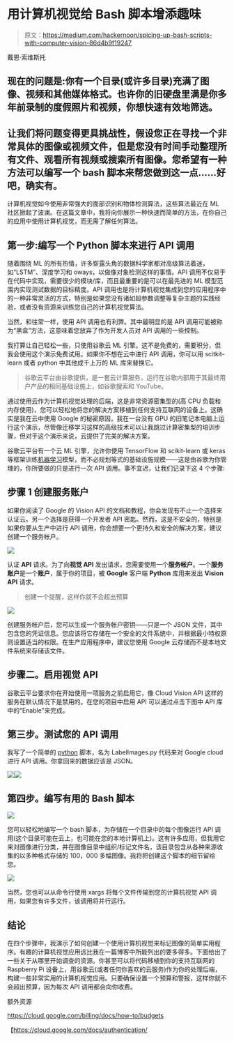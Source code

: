 # 用计算机视觉给 Bash 脚本增添趣味

> 原文：<https://medium.com/hackernoon/spicing-up-bash-scripts-with-computer-vision-86d4b9f19247>

戴恩·索维斯托

## 现在的问题是:你有一个目录(或许多目录)充满了图像、视频和其他媒体格式。也许你的旧硬盘里满是你多年前录制的度假照片和视频，你想快速有效地筛选。

## 让我们将问题变得更具挑战性，假设您正在寻找一个非常具体的图像或视频文件，但是您没有时间手动整理所有文件、观看所有视频或搜索所有图像。您希望有一种方法可以编写一个 bash 脚本来帮您做到这一点……好吧，确实有。

计算机视觉如今使用非常强大的面部识别和物体检测算法，这些算法最近在 ML 社区掀起了波澜。在这篇文章中，我将向你展示一种快速而简单的方法，在你自己的应用中使用计算机视觉，而无需了解任何算法。

## **第一步:编写一个 Python 脚本来进行 API 调用**

随着围绕 ML 的所有热情，许多崭露头角的数据科学家都对高级算法着迷，如“LSTM”、深度学习和 oways，以做像对象检测这样的事情。API 调用不仅易于在代码中实现，需要很少的模块/库，而且最重要的是可以在最先进的 ML 模型范围内实现测试数据的目标精度。API 调用也是将计算机视觉集成到您的应用程序中的一种非常灵活的方式，特别是如果您没有诸如超参数调整等复杂主题的实践经验，或者没有资源来训练您自己的计算机视觉算法。

当然，和往常一样，使用 API 调用也有利弊。其中最明显的是 API 调用可能被称为“黑盒”方法，这意味着您放弃了作为开发人员对 API 调用的一些控制。

我打算让自己轻松一些，只使用谷歌云 ML 引擎。这不是免费的，需要积分，但我会使用这个演示免费试用。如果你不想在云中进行 API 调用，你可以用 scitkit-learn 或者 python 中其他成千上万的 ML 库来替换它。

> 谷歌云平台由谷歌提供，是一套云计算服务，运行在谷歌内部用于其最终用户产品的相同基础设施上，如谷歌搜索和 YouTube。

通过使用云作为计算机视觉处理的后端，这是非常资源密集型的(高 CPU 负载和内存使用)，您可以轻松地将您的解决方案移植到任何支持互联网的设备上。这确实是我在云中使用 Google 的秘密原因，我在一台没有 GPU 的旧笔记本电脑上运行这个演示，尽管像迁移学习这样的高级技术可以让我跳过计算密集型的培训步骤，但对于这个演示来说，云提供了完美的解决方案。

谷歌云平台有一个云 ML 引擎，允许你使用 TensorFlow 和 scikit-learn 或 keras 等框架训练[机器学习](https://hackernoon.com/tagged/machine-learning)模型，而不必规划等式的基础设施规模——这是由谷歌为你管理的，你所要做的只是进行一次 API 调用。事不宜迟，让我们记录下这 4 个步骤:

## **步骤 1 创建服务账户**

如果你阅读了 Google 的 Vision API 的文档和教程，你会发现有不止一个选择来认证云。另一个选择是获得一个开发者 API 密匙。然而，这是不安全的，特别是如果你要从生产中进行 API 调用，你会想要一个更持久和安全的解决方案，建议创建一个服务帐户。

![](img/d4ab5948f51e7857400a99f580aeb419.png)

认证 **API** 请求。为了向**视觉 API** 发出请求，您需要使用一个**服务帐户**。一个**服务账户**是一个**账户**，属于你的项目，被 **Google** 客户端 **Python** 库用来发出 **Vision API** 请求。

> 创建一个提醒，这样你就不会超出预算

![](img/7968019e4cff3a0d37e847823909c6b8.png)

创建服务帐户后，您可以生成一个服务帐户密钥——只是一个 JSON 文件，其中包含您的凭证信息。您应该将它存储在一个安全的文件系统中，并根据最小特权原则设置适当的权限。在生产应用程序中，建议您使用 Google 云存储而不是本地文件系统来存储该文件。

## **步骤二。启用视觉 API**

谷歌云平台要求你在开始使用一项服务之前启用它，像 Cloud Vision API 这样的服务在默认情况下是禁用的。在您的项目中启用 API 可以通过点击下图中 API 库中的“Enable”来完成。

## **第三步。测试您的 API 调用**

我写了一个简单的 [python](https://hackernoon.com/tagged/python) 脚本，名为 LabelImages.py 代码来对 Google cloud 进行 API 调用。你拿回来的数据应该是 JSON。

![](img/f47eb28105028ad220bb81f983c27124.png)![](img/34b6894f31e4ae5ed0eb1f6da4851819.png)

## **第四步。编写有用的 Bash 脚本**

![](img/5b874e79413e28d73667b2e40e2ab004.png)

您可以轻松地编写一个 bash 脚本，为存储在一个目录中的每个图像运行 API 调用(这个目录可能在云上，也可能在您的本地计算机上)。这有许多应用，但我用它来对图像进行分类，并在图像目录中组织/标记文件名，该目录包含从各种来源收集的以多种格式存储的 100，000 多幅图像。我将把创建这个脚本的细节留给您。

![](img/3073ebcc745d9c4b9850b0e884423c38.png)

当然，您也可以从命令行使用 xargs 将每个文件传输到您的计算机视觉 API 调用，如果您有许多文件，该调用将并行运行。

## **结论**

在四个步骤中，我演示了如何创建一个使用计算机视觉来标记图像的简单实用程序。有趣的计算机视觉应用远比我在一篇博客中所能列出的要多得多。下面给出了一些关于从哪里开始调查的资源。你甚至可以将代码移植到你的支持互联网的 Raspberry Pi 设备上，用谷歌云(或者任何你喜欢的云服务)作为你的处理后端，构建一些非常实用的计算机视觉应用。只要确保设置一个预算和警报，这样你就不会超出预算，因为每次 API 调用都会向你收费。

额外资源

https://cloud.google.com/billing/docs/how-to/budgets

【https://cloud.google.com/docs/authentication/ 